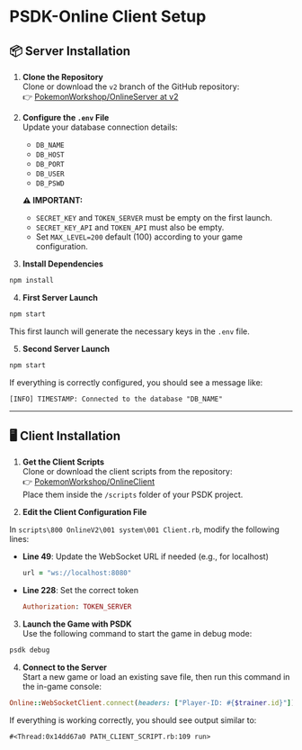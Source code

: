 # PSDK-Online Client Setup

## 📦 Server Installation

1. **Clone the Repository**  
   Clone or download the `v2` branch of the GitHub repository:  
   👉 [PokemonWorkshop/OnlineServer at v2](https://github.com/PokemonWorkshop/OnlineServer/tree/v2)

2. **Configure the `.env` File**  
   Update your database connection details:
   - `DB_NAME`
   - `DB_HOST`
   - `DB_PORT`
   - `DB_USER`
   - `DB_PSWD`

   **⚠️ IMPORTANT:**  
   - `SECRET_KEY` and `TOKEN_SERVER` must be empty on the first launch.  
   - `SECRET_KEY_API` and `TOKEN_API` must also be empty.  
   - Set `MAX_LEVEL=200` default (100) according to your game configuration.

3. **Install Dependencies**

```bash
npm install
```

4. **First Server Launch**

```bash
npm start
```

This first launch will generate the necessary keys in the `.env` file.

5. **Second Server Launch**

```bash
npm start
```

If everything is correctly configured, you should see a message like:

```
[INFO] TIMESTAMP: Connected to the database "DB_NAME"
```

---

## 🖥️ Client Installation

1. **Get the Client Scripts**  
   Clone or download the client scripts from the repository:  
   👉 [PokemonWorkshop/OnlineClient](https://github.com/PokemonWorkshop/OnlineServer/tree/psdk_client)  
   Place them inside the `/scripts` folder of your PSDK project.

2. **Edit the Client Configuration File**  

In `scripts\800 OnlineV2\001 system\001 Client.rb`, modify the following lines:

- **Line 49**: Update the WebSocket URL if needed (e.g., for localhost)
  ```ruby
  url = "ws://localhost:8080"
  ```

- **Line 228**: Set the correct token
  ```ruby
  Authorization: TOKEN_SERVER
  ```

3. **Launch the Game with PSDK**  
   Use the following command to start the game in debug mode:

```bash
psdk debug
```

4. **Connect to the Server**  
   Start a new game or load an existing save file, then run this command in the in-game console:

```ruby
Online::WebSocketClient.connect(headers: ["Player-ID: #{$trainer.id}"])
```

If everything is working correctly, you should see output similar to:

```
#<Thread:0x14dd67a0 PATH_CLIENT_SCRIPT.rb:109 run>
```
